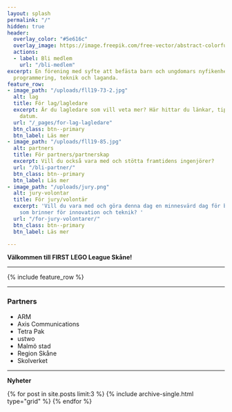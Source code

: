 ```yaml
---
layout: splash
permalink: "/"
hidden: true
header:
  overlay_color: "#5e616c"
  overlay_image: https://image.freepik.com/free-vector/abstract-colorful-fun-background_1115-2340.jpg
  actions:
  - label: Bli medlem
    url: "/bli-medlem"
excerpt: En förening med syfte att befästa barn och ungdomars nyfikenhet kring problemlösning,
  programmering, teknik och laganda.
feature_row:
- image_path: "/uploads/fll19-73-2.jpg"
  alt: lag
  title: För lag/lagledare
  excerpt: Är du lagledare som vill veta mer? Här hittar du länkar, tips och viktiga
    datum.
  url: "/_pages/for-lag-lagledare"
  btn_class: btn--primary
  btn_label: Läs mer
- image_path: "/uploads/fll19-85.jpg"
  alt: partners
  title: För partners/partnerskap
  excerpt: Vill du också vara med och stötta framtidens ingenjörer?
  url: "/bli-partner/"
  btn_class: btn--primary
  btn_label: Läs mer
- image_path: "/uploads/jury.png"
  alt: jury-volontar
  title: För jury/volontär
  excerpt: 'Vill du vara med och göra denna dag en minnesvärd dag för barn och ungdomar
    som brinner för innovation och teknik? '
  url: "/for-jury-volontarer/"
  btn_class: btn--primary
  btn_label: Läs mer

---
```

**Välkommen till FIRST LEGO League Skåne!**

***

{% include feature_row %}

***

### **Partners**

* ARM
* Axis Communications
* Tetra Pak
* ustwo
* Malmö stad
* Region Skåne
* Skolverket

***

**Nyheter**

{% for post in site.posts limit:3 %} {% include archive-single.html type="grid" %} {% endfor %}